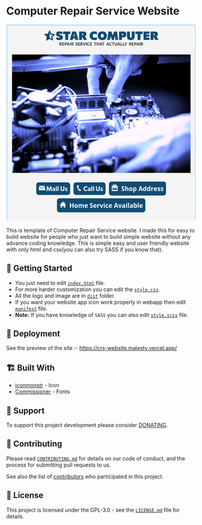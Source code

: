 # Computer Repair Service Website

![Website Screenshot](dist/img/screenshot.png)

This is template of Computer Repair Service website. I made this for easy to build website for people who just want to build simple website without any advance coding knowledge. This is simple easy and user friendly website with only html and css(you can also try SASS if you know that).

## 🏃️ Getting Started

- You just need to edit [`index.html`](index.html) file.
- For more harder customization you can edit the [`style.css`](dist/style.css).
- All the logo and image are in [`dist`](dist) folder.
- If you want your website app icon work properly in webapp then edit [`manifest`](manifest.json) file.
- **Note:** If you have knowledge of `SASS` you can also edit [`style.scss`](style.scss) file.

## 🔨️ Deployment

See the preview of the site :- https://crs-website.majesty.vercel.app/

## 🏗️ Built With

- [iconmonstr](https://iconmonstr.com/) - Icon
- [Commissioner](https://github.com/kosbarts/Commissioner) - Fonts

## 🚸 Support

To support this project development please consider [DONATING](https://kutt.it/Cryptocurrency).

## 👥 Contributing

Please read [`CONTRIBUTING.md`](CONTRIBUTING.md) for details on our code of conduct, and the process for submitting pull requests to us.

See also the list of [contributors](@all) who participated in this project.

## 📄️ License

This project is licensed under the GPL-3.0 - see the [`LICENSE.md`](LICENSE.md) file for details.